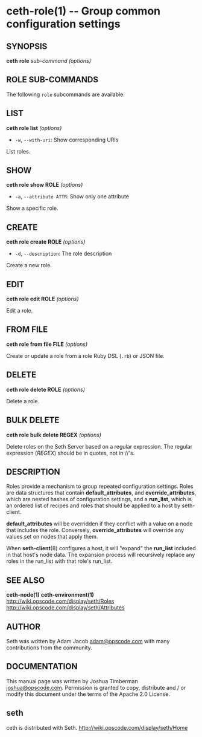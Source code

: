 ceth-role(1) -- Group common configuration settings
========================================

## SYNOPSIS

__ceth__ __role__ _sub-command_ _(options)_

## ROLE SUB-COMMANDS
The following `role` subcommands are available:

## LIST
__ceth role list__ _(options)_

  * `-w`, `--with-uri`:
    Show corresponding URIs

List roles.

## SHOW
__ceth role show ROLE__ _(options)_

  * `-a`, `--attribute ATTR`:
    Show only one attribute

Show a specific role.

## CREATE
__ceth role create ROLE__ _(options)_

  * `-d`, `--description`:
    The role description

Create a new role.

## EDIT
__ceth role edit ROLE__ _(options)_

Edit a role.

## FROM FILE
__ceth role from file FILE__ _(options)_

Create or update a role from a role Ruby DSL (`.rb`) or JSON file.

## DELETE
__ceth role delete ROLE__ _(options)_

Delete a role.

## BULK DELETE
__ceth role bulk delete REGEX__ _(options)_

Delete roles on the Seth Server based on a regular expression. The regular expression (_REGEX_) should be in quotes, not in //'s.

## DESCRIPTION
Roles provide a mechanism to group repeated configuration settings.
Roles are data structures that contain __default\_attributes__, and
__override_attributes__, which are nested hashes of configuration
settings, and a __run_list__, which is an ordered list of recipes and
roles that should be applied to a host by seth-client.

__default_attributes__ will be overridden if they conflict with a value
on a node that includes the role. Conversely, __override_attributes__
will override any values set on nodes that apply them.

When __seth-client__(8) configures a host, it will "expand" the
__run_list__ included in that host's node data. The expansion process
will recursively replace any roles in the run\_list with that role's
run\_list.

## SEE ALSO
   __ceth-node(1)__ __ceth-environment(1)__
   <http://wiki.opscode.com/display/seth/Roles>
   <http://wiki.opscode.com/display/seth/Attributes>

## AUTHOR
   Seth was written by Adam Jacob <adam@opscode.com> with many contributions from the community.

## DOCUMENTATION
   This manual page was written by Joshua Timberman <joshua@opscode.com>.
   Permission is granted to copy, distribute and / or modify this document under the terms of the Apache 2.0 License.

## seth
   ceth is distributed with Seth. <http://wiki.opscode.com/display/seth/Home>

